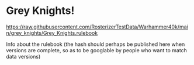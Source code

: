 # Grey Knights!

https://raw.githubusercontent.com/RosterizerTestData/Warhammer40k/main/grey_knights/Grey_Knights.rulebook

Info about the rulebook (the hash should perhaps be published here when versions are complete, so as to be googlable by people who want to match data versions)
